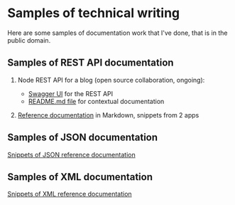 
# Samples of technical writing

Here are some samples of documentation work that I've done, that is in the public domain.

## Samples of REST API documentation
1. Node REST API for a blog (open source collaboration, ongoing):
   - [Swagger UI](https://stark-brushlands-58685.herokuapp.com/api/v1/?fbclid=IwAR0o2XF4g0WLvmdc_3mahMy4f9IjZb1l2cYIROoz_SGRwJdogrI1Z2_Ld3A) for the REST API
   - [README.md file](https://github.com/igor-trimailov/node-rest-api/blob/master/README.md) for contextual documentation  

2. [Reference documentation](REST-documentation.md) in Markdown, snippets from 2 apps


## Samples of JSON documentation
[Snippets of JSON reference documentation](JSON-documentation.md)

## Samples of XML documentation
[Snippets of XML reference documentation](XML-documentation.md)
